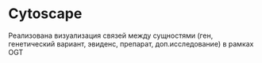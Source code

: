 # Cytoscape
Реализована визуализация связей между сущностями (ген, генетический вариант, эвиденс, препарат, доп.исследование) в рамках OGT

